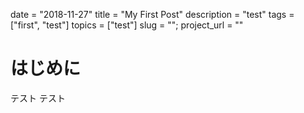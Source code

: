 date = "2018-11-27"
title = "My First Post"
description = "test"
tags = ["first", "test"]
topics = ["test"]
slug = "";
project_url = ""

# はじめに
テスト
テスト
